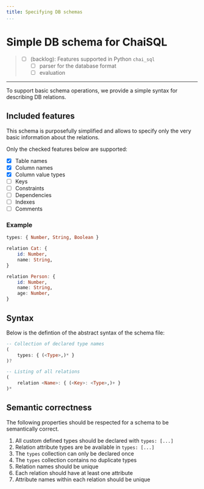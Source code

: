 ```yaml
---
title: Specifying DB schemas
...
```


# Simple DB schema for ChaiSQL

> - [ ] (backlog): Features supported in Python `chai_sql`
>   - [ ] parser for the database format
>   - [ ] evaluation

---

To support basic schema operations, we provide a simple syntax for describing DB relations.

## Included features

This schema is purposefully simplified and allows to specify only the very basic information about the relations.

Only the checked features below are supported:

- [x] Table names
- [x] Column names
- [x] Column value types
- [ ] Keys
- [ ] Constraints
- [ ] Dependencies
- [ ] Indexes
- [ ] Comments

### Example

```hs title="Example schema definition in ChaiSQL schema syntax"
types: { Number, String, Boolean }

relation Cat: {
    id: Number,
    name: String,
}

relation Person: {
    id: Number,
    name: String,
    age: Number,
}
```

## Syntax

Below is the defintion of the abstract syntax of the schema file:

<!-- TODO: rewrite the syntax as PEG -->
```hs title="Approximate syntax definition for ChaiSQL schemas"
-- Collection of declared type names
(
    types: { (<Type>,)* }
)?

-- Listing of all relations
(
    relation <Name>: { (<Key>: <Type>,)+ }
)*
```

## Semantic correctness

The following properties should be respected for a schema to be semantically correct.

1. All custom defined types should be declared with `types: [...]`
2. Relation attribute types are be available in `types: [...]`
3. The `types` collection can only be declared once
4. The `types` collection contains no duplicate types
5. Relation names should be unique
6. Each relation should have at least one attribute
7. Attribute names within each relation should be unique
